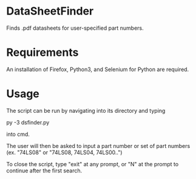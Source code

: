 # DataSheetFinder
 
Finds .pdf datasheets for user-specified part numbers.

# Requirements
An installation of Firefox, Python3, and Selenium for Python are required.

# Usage
The script can be run by navigating into its directory and typing

py -3 dsfinder.py

into cmd.


The user will then be asked to input a part number or set of part numbers (ex. "74LS08" or "74LS08, 74LS04, 74LS00..")

To close the script, type "exit" at any prompt, or "N" at the prompt to continue after the first search.
